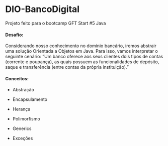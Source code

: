 # DIO-BancoDigital
Projeto feito para o bootcamp GFT Start #5 Java

#### Desafio:

Considerando nosso conhecimento no domínio bancário, iremos abstrair uma solução Orientada a Objetos em Java. Para isso, vamos interpretar o seguinte cenário: “Um banco oferece aos seus clientes dois tipos de contas (corrente e poupança), as quais possuem as funcionalidades de depósito, saque e transferência (entre contas da própria instituição).”

#### Conceitos:

- Abstração

- Encapsulamento

- Herança

- Polimorfismo

- Generics

- Exceções